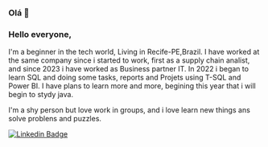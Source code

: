 ### Olá 👋


### Hello everyone,
  
I'm a beginner in the tech world, Living in Recife-PE,Brazil.
I have worked at the same company since i started to work, first as a supply chain analist, and since 2023 i have worked as Business partner IT.
In 2022 i began to learn SQL and doing some tasks, reports and Projets using T-SQL and Power BI. 
I have plans to learn more and more, begining this year that i will begin to stydy java.

I'm a shy person but love work in groups, and i love learn new things ans solve problens and puzzles.


[![Linkedin Badge](https://img.shields.io/badge/-LinkedIn-blue?style=flat-square&logo=Linkedin&logoColor=white&link=https://https://www.linkedin.com/in/j%C3%BAlio-simas/)](https:/https://www.linkedin.com/in/j%C3%BAlio-simas/)
